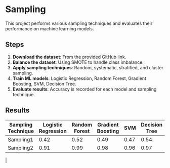 # Sampling
This project performs various sampling techniques and evaluates their performance on machine learning models.

## Steps

1. **Download the dataset**: From the provided GitHub link.
2. **Balance the dataset**: Using SMOTE to handle class imbalance.
3. **Apply sampling techniques**: Random, systematic, stratified, and cluster sampling.
4. **Train ML models**: Logistic Regression, Random Forest, Gradient Boosting, SVM, Decision Tree.
5. **Evaluate results**: Accuracy is recorded for each model and sampling technique.

## Results

| Sampling Technique | Logistic Regression | Random Forest | Gradient Boosting | SVM | Decision Tree |
|---------------------|---------------------|---------------|-------------------|-----|---------------|
| Sampling1           | 0.42                | 0.52          | 0.49              | 0.47 | 0.54         |
| Sampling2           | 0.91                | 0.99          | 0.98              | 0.96 | 0.97
|

